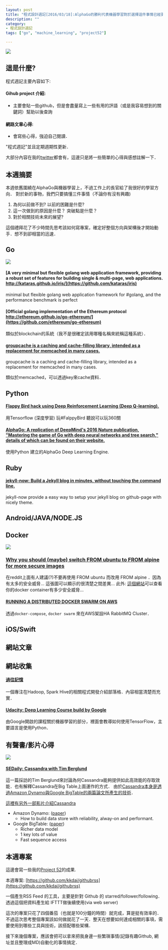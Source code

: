 ```yaml
---
layout: post
title: "程式設計週記[2016/03/18]:AlphaGo的勝利代表機器學習對於選擇這件事情已經更加熟練"
description: ""
category: 
- 程式設計週記
tags: ["go", "machine_learning", "project52"]

---
```


![](http://pics.ctitv.com/wpimg/2016/03/112.png)

## 這是什麼?

程式週記主要內容如下:

#### Gihub project 介紹:
- 主要會貼一些github，但是會盡量寫上一些有用的評語（或是我容易想到的關鍵詞）幫助以後查詢

#### 網路文章心得:
- 會寫些心得，強迫自己閱讀．

"程式週記"並且定期週期性更新．

大部分內容在我的[twitter](https://twitter.com/Evan_Lin)都會有，這邊只是將一些簡單的心得與感想註解一下．

## 本週摘要

本週依舊圍繞在AlphaGo與機器學習上，不過工作上的長官給了我很好的學習方向． 對於新的事物，我們只要搞懂三件事情（不論你有沒有興趣)

1. 為何以前做不到? 以前的困難是什麼?
2. 這一次做到的原因是什麼？ 突破點是什麼？
3. 對於相關技術未來的展望?

這個禮拜花了不少時間先思考該如何寫專案，確定好整個方向與架構後才開始動手．想不到卻相當的迅速．

## Go

![](https://camo.githubusercontent.com/0c65b64efa14b02b41692fa8ac0836e0305cea33/687474703a2f2f6b6174617261732e6769746875622e696f2f697269732f6173736574732f62656e63686d61726b735f616c6c2e706e67)

#### [A very minimal but flexible golang web application framework, providing a robust set of features for building single & multi-page, web applications. http://kataras.github.io/iris/](https://github.com/kataras/iris)

minimal but flexible golang web application framework for #golang, and the performance benchmark is perfect﻿


#### [Official golang implementation of the Ethereum protocol http://ethereum.github.io/go-ethereum/](https://github.com/ethereum/go-ethereum)

類似於blockchain的系統（我不是很確定該用哪種名稱來統稱這種系統）．

#### [groupcache is a caching and cache-filling library, intended as a replacement for memcached in many cases.](https://github.com/golang/groupcache)

groupcache is a caching and cache-filling library, intended as a replacement for memcached in many cases.

類似於memcached，可以透過key來cache資料．

## Python


#### [Flappy Bird hack using Deep Reinforcement Learning (Deep Q-learning).](https://github.com/yenchenlin1994/DeepLearningFlappyBird)

用Tensorflow (深度學習) 玩#FalppyBird  聽說可以玩360關


#### [AlphaGo: A replication of DeepMind's 2016 Nature publication, "Mastering the game of Go with deep neural networks and tree search," details of which can be found on their website.](https://github.com/Rochester-NRT/AlphaGo)

使用Python 建立的AlphaGo Deep Learning Engine.

## Ruby

#### [jekyll-now: Build a Jekyll blog in minutes, without touching the command line.](https://github.com/barryclark/jekyll-now)

jekyll-now provide a easy way to setup your jekyll blog on github-page with nicely theme. 

## Android/JAVA/NODE.JS 


## Docker


![](https://i.imgur.com/l0Q79Xq.png)

### [Why you should (maybe) switch FROM ubuntu to FROM alpine for more secure images](https://www.reddit.com/r/docker/comments/48rlbs/why_you_should_maybe_switch_from_ubuntu_to_from)

在reddit上面有人建議(?)不要再使用 FROM ubuntu 而改用 FROM alpine ．因為有太多的安全威脅... 這張圖可以顯示的很清楚之間差異...
此外: [這個網站](https://peekr.scalock.com)可以查看你的docker container有多少安全威脅...


#### [RUNNING A DISTRIBUTED DOCKER SWARM ON AWS](http://blog.levvel.io/blog-post/running-distributed-docker-swarm-on-aws/)

透過`docker-compose`, `docker swarm` 來在AWS架設HA RabbitMQ Cluster．


## iOS/Swift


## 網站文章


## 網站收集

#### [過往記憶](http://www.iteblog.com/)

一個專注在Hadoop, Spark Hive的相關程式開發介紹部落格．內容相當清楚而充實．

#### [Udacity: Deep Learning Course build by Google](https://www.udacity.com/course/deep-learning--ud730)

由Google開啟的課程關於機器學習的部分，裡面會教導如何使用TensorFlow，主要語言是使用Python．

## 有聲書/影片心得

![](http://softwareengineeringdaily.com/wp-content/uploads/2016/03/cassandra.jpg)

#### [SEDaily: Cassandra with Tim Berglund](http://softwareengineeringdaily.com/2016/03/10/cassandra-tim-berglund/)

這一篇採訪的Tim Berglund來討論為何Cassandra能夠提供如此高效能的存取效能．也有解釋Cassandra在Big Table上面運作的方式． 由於[Cassandra本身是透過Amazon Dynamo與Google BigTable的兩篇論文所產生的技術](http://www.planetcassandra.org/blog/cassandra-daughter-of-dynamo-and-bigtable/)． 	

[這裡有另外一部影片介紹Cassandra](https://www.youtube.com/watch?v=B_HTdrTgGNs)

- Amazon Dynamo: ([paper](http://www.allthingsdistributed.com/files/amazon-dynamo-sosp2007.pdf))
	- How to build data store with reliability, alway-on and performant.
- Google BigTable: ([paper](http://static.googleusercontent.com/media/research.google.com/zh-TW//archive/bigtable-osdi06.pdf))
	- Richer data model
	- 1 key lots of value
	- Fast sequence access

## 本週專案

這邊會寫一些我的[Project 52](https://github.com/kkdai/project52)的成果.

本週專案: [https://github.com/kkdai/githubrss](https://github.com/kkdai/githubrss)


一個產生RSS Feed 的工具，主要是針對 Github 的 starred/follower/following．透過這個把資料產生給 IFTTT做後續使用(via web server)  

這次的專案只花了四個番茄（也就是100分鐘的時間）就完成，算是挺有效率的．不過這次思考整個專案該如何做就花了一天．整天在想要如何達成相關的事項，需要使用到哪些工具與技術，該搭配哪些架構．

接下來幾個專案，應該會把可以拿來把我身邊一些繁瑣事情(記錄有趣Github, 網址並且整理成MD)自動化的事情搞定．
